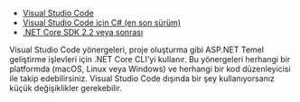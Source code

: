 * [Visual Studio Code](https://code.visualstudio.com/download)
* [Visual Studio Code için C# (en son sürüm)](https://marketplace.visualstudio.com/items?itemName=ms-dotnettools.csharp)
* [.NET Core SDK 2.2 veya sonrası](https://dotnet.microsoft.com/download/dotnet-core)

Visual Studio Code yönergeleri, proje oluşturma gibi ASP.NET Temel geliştirme işlevleri için .NET Core CLI'yi kullanır. Bu yönergeleri herhangi bir platformda (macOS, Linux veya Windows) ve herhangi bir kod düzenleyicisi ile takip edebilirsiniz. Visual Studio Code dışında bir şey kullanıyorsanız küçük değişiklikler gerekebilir.
